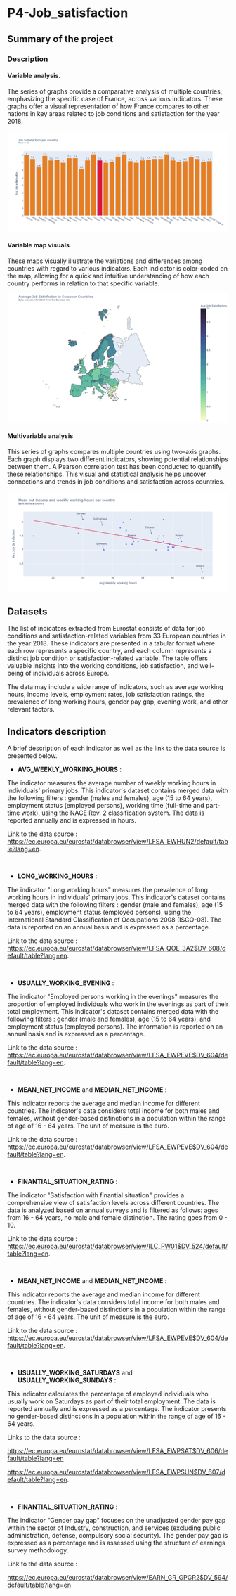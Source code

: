 # P4-Job_satisfaction
## Summary of the project

### Description

#### Variable analysis.  

The series of graphs provide a comparative analysis of multiple countries, emphasizing the specific case of France, across various indicators. These graphs offer a visual representation of how France compares to other nations in key areas related to job conditions and satisfaction for the year 2018.  


![indicators](https://github.com/OsvaldoValdivia/P4-Job_satisfaction/blob/main/Images/indicators.gif)


#### Variable map visuals

These maps visually illustrate the variations and differences among countries with regard to various indicators. Each indicator is color-coded on the map, allowing for a quick and intuitive understanding of how each country performs in relation to that specific variable.  


![maps](https://github.com/OsvaldoValdivia/P4-Job_satisfaction/blob/main/Images/maps.gif)


#### Multivariable analysis

This series of graphs compares multiple countries using two-axis graphs. Each graph displays two different indicators, showing potential relationships between them. A Pearson correlation test has been conducted to quantify these relationships. This visual and statistical analysis helps uncover connections and trends in job conditions and satisfaction across countries.  


![multivariables_analysis](https://github.com/OsvaldoValdivia/P4-Job_satisfaction/blob/main/Images/multivariables_analysis.gif)



## Datasets

The list of indicators extracted from Eurostat consists of data for job conditions and satisfaction-related variables from 33 European countries in the year 2018. These indicators are presented in a tabular format where each row represents a specific country, and each column represents a distinct job condition or satisfaction-related variable. The table offers valuable insights into the working conditions, job satisfaction, and well-being of individuals across Europe.

The data may include a wide range of indicators, such as average working hours, income levels, employment rates, job satisfaction ratings, the prevalence of long working hours, gender pay gap, evening work, and other relevant factors.


## Indicators description
 

A brief description of each indicator as well as the link to the data source is presented below. 

  

-  **AVG_WEEKLY_WORKING_HOURS** :

The indicator measures the average number of weekly working hours in individuals' primary jobs. This indicator's dataset contains merged data with the following filters : gender (males and females), age (15 to 64 years), employment status (employed persons), working time (full-time and part-time work), using the NACE Rev. 2 classification system. The data is reported annually and is expressed in hours.

Link to the data source : <br>
https://ec.europa.eu/eurostat/databrowser/view/LFSA_EWHUN2/default/table?lang=en.  

<br> 


-  **LONG_WORKING_HOURS** :

The indicator "Long working hours" measures the prevalence of long working hours in individuals' primary jobs. This indicator's dataset contains merged data with the following filters :  gender (male and females), age (15 to 64 years), employment status (employed persons), using the International Standard Classification of Occupations 2008 (ISCO-08). The data is reported on an annual basis and is expressed as a percentage.

Link to the data source : <br> 
https://ec.europa.eu/eurostat/databrowser/view/LFSA_QOE_3A2$DV_608/default/table?lang=en.  

<br> 


-  **USUALLY_WORKING_EVENING** :

The indicator "Employed persons working in the evenings" measures the proportion of employed individuals who work in the evenings as part of their total employment. This indicator's dataset contains merged data with the following filters : gender (male and females), age (15 to 64 years), and employment status (employed persons). The information is reported on an annual basis and is expressed as a percentage.

Link to the data source : <br> 
https://ec.europa.eu/eurostat/databrowser/view/LFSA_EWPEVE$DV_604/default/table?lang=en.  

<br> 


-  **MEAN_NET_INCOME** and **MEDIAN_NET_INCOME** :

This indicator reports the average and median income for different countries.  The indicator's data considers total income for both males and females, without gender-based distinctions in a population within the range of age of 16 - 64 years. The unit of measure is the euro.


Link to the data source : <br> 
https://ec.europa.eu/eurostat/databrowser/view/LFSA_EWPEVE$DV_604/default/table?lang=en.  

<br> 


-  **FINANTIAL_SITUATION_RATING** :

The indicator "Satisfaction with finantial situation" provides a comprehensive view of satisfaction levels across different countries. The data is analyzed based on annual surveys and is filtered as follows: ages from 16 - 64 years, no male and female distinction. The rating goes from 0 - 10.


Link to the data source : <br> 
https://ec.europa.eu/eurostat/databrowser/view/ILC_PW01$DV_524/default/table?lang=en.  


<br> 

-  **MEAN_NET_INCOME** and **MEDIAN_NET_INCOME** :

This indicator reports the average and median income for different countries.  The indicator's data considers total income for both males and females, without gender-based distinctions in a population within the range of age of 16 - 64 years. The unit of measure is the euro.


Link to the data source : <br> 
https://ec.europa.eu/eurostat/databrowser/view/LFSA_EWPEVE$DV_604/default/table?lang=en.  


<br> 

-  **USUALLY_WORKING_SATURDAYS** and **USUALLY_WORKING_SUNDAYS** :

This indicator calculates the percentage of employed individuals who usually work on Saturdays as part of their total employment. The data is reported annually and is expressed as a percentage. The indicator presents no gender-based distinctions in a population within the range of age of 16 - 64 years.


Links to the data source : <br> 

https://ec.europa.eu/eurostat/databrowser/view/LFSA_EWPSAT$DV_606/default/table?lang=en

https://ec.europa.eu/eurostat/databrowser/view/LFSA_EWPSUN$DV_607/default/table?lang=en.  

<br> 


-  **FINANTIAL_SITUATION_RATING** :

The indicator "Gender pay gap" focuses on the unadjusted gender pay gap within the sector of Industry, construction, and services (excluding public administration, defense, compulsory social security). The gender pay gap is expressed as a percentage and is assessed using the structure of earnings survey methodology.

Link to the data source : <br> 

https://ec.europa.eu/eurostat/databrowser/view/EARN_GR_GPGR2$DV_594/default/table?lang=en


